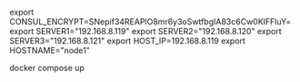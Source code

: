 
export CONSUL_ENCRYPT=SNepif34REAPlO8mr6y3oSwtfbgIA83c6Cw0KIFFluY=
export SERVER1="192.168.8.119"
export SERVER2="192.168.8.120"
export SERVER3="192.168.8.121"
export HOST_IP=192.168.8.119
export HOSTNAME="node1"

docker compose up
